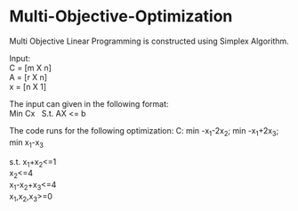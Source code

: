 # Multi-Objective-Optimization

Multi Objective Linear Programming is constructed using Simplex Algorithm.

Input: <br/>
C = [m X n] <br/>
A = [r X n] <br/>
x = [n X 1] <br/>

The input can given in the following format: <br/>
Min Cx  &nbsp;   S.t. AX <= b <br/>

The code runs for the following optimization:
C: 
min -x<sub>1</sub>-2x<sub>2</sub>;
min -x<sub>1</sub>+2x<sub>3</sub>;
min x<sub>1</sub>-x<sub>3</sub> <br/>

s.t.
x<sub>1</sub>+x<sub>2</sub><=1 <br/>
x<sub>2</sub><=4 <br/>
x<sub>1</sub>-x<sub>2</sub>+x<sub>3</sub><=4 <br/>
x<sub>1</sub>,x<sub>2</sub>,x<sub>3</sub>>=0 <br/>

